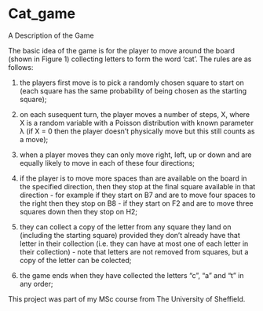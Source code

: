 # Cat_game

A Description of the Game

The basic idea of the game is for the player to move around the board (shown in Figure 1) collecting letters
to form the word ‘cat’. The rules are as follows:

1. the players first move is to pick a randomly chosen square to start on (each square has the same
probability of being chosen as the starting square);

2. on each susequent turn, the player moves a number of steps, X, where X is a random variable with a
Poisson distribution with known parameter λ (if X = 0 then the player doesn’t physically move but
this still counts as a move);

3. when a player moves they can only move right, left, up or down and are equally likely to move in each
of these four directions;

4. if the player is to move more spaces than are available on the board in the specified direction, then they
stop at the final square available in that direction - for example if they start on B7 and are to move
four spaces to the right then they stop on B8 - if they start on F2 and are to move three squares down
then they stop on H2;

5. they can collect a copy of the letter from any square they land on (including the starting square)
provided they don’t already have that letter in their collection (i.e. they can have at most one of each
letter in their collection) - note that letters are not removed from squares, but a copy of the letter can
be colected;

6. the game ends when they have collected the letters “c”, “a” and “t” in any order;


This project was part of my MSc course from The University of Sheffield.
